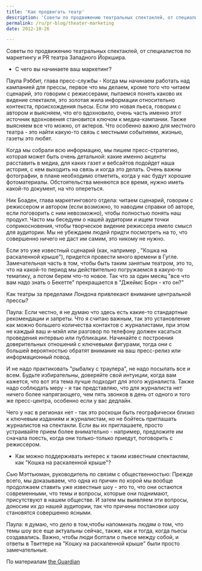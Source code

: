 ```yaml
---
title: 'Как продвигать театр'
description: 'Советы по продвижению театральных спектаклей, от специалистов по маркетингу и PR театра Западного Йоркшира. - С чего вы начинаете ваш маркетинг?'
permalink: /ru/pr-blog/theater-marketing
date: 2012-10-26

---
```


Советы по продвижению театральных  спектаклей, от специалистов по маркетингу и PR театра Западного Йоркшира.

 - С чего вы начинаете ваш маркетинг?

Паула Рэббит, глава пресс-службы - Когда мы начинаем работать над кампанией для прессы, первое что мы делаем, кроме того что читаем сценарий, это говорим с режиссерами, пытаемся понять каково их видение спектакля, это золотая жила информации относительно контекста, происхождения пьесы. Если это новая пьеса, говорим с автором и выясняем, что его вдохновило, очень часть именно этот источник вдохновения становится ключом к медиа-кампании. Также выясняем все что можно, от актеров. Что особенно важно для местного театра - это найти какую-то связь с местными событиями, жизнью, газеты это любят.

Когда мы собрали всю информацию, мы пишем пресс-стратегию, которая может быть очень детальной: какие именно акценты расставить в медиа, для каких газет и вебсайтов подойдет наша история, с кем выходить на связь и когда это делать. Очень важны фотографии, в плане необходимо отметить, когда у нас будут хорошие фотоматериалы. Обстоятельства меняются все время, нужно иметь какой-то документ, на что опереться.

Ник Боаден, глава маркетингового отдела: читаем сценарий, говорим с режиссером и автором (если возможно, то наводим справки об авторе, если поговорить с ним невозможно), чтобы полностью понять наш продукт. Часто мы беседуем о нашей аудитории и ищем точки соприкосновения, чтобы творческое видение режиссера имело смысл для аудитории. Мы не убеждаем людей придти посмотреть на то, что совершенно ничего не даст им самим, это никому не нужно.

Если это уже известный сценарий (как, например , "Кошка на раскаленной крыше"), придется провести много времени в Гугле. Замечательная часть в том, чтобы быть таким занятым театром, это то, что на какой-то период мы действительно погружаемся в какую-то тематику, а потом берем что-то новое. Так что за один месяц "все что вам надо знать о Бекетте" прекращается в "Джеймс Борн - кто он?"

Как театры за пределами Лондона привлекают внимание центральной прессы?

Паула: Если честно, я не думаю что здесь есть какие-то стандартные рекомендации и запреты. Что я считаю важным, так это установление как можно большего количества контактов с журналистами, при этом не каждый ваш и-мэйл или разговор по телефону должен касаться проведения интервью или публикации. Начинайте с построения доверительных отношений с ключевыми фигурами, тогда они с большей вероятностью обратят внимание на ваш пресс-релиз или информационный повод.

И не надо практиковать "рыбалку с траулера", не надо посылать все и всем. Будьте избирательны, доверяйте свой интуиции, когда вам кажется, что вот эта тема лучше подходит для этого журналиста. Также надо соблюдать меру - я так представляю, что для журналиста нет ничего более напрягающего, чем пять звонков в день от одного и того же пресс-центра, особенно если у вас дедлайн.

Чего  у нас в регионах нет - так это роскоши быть географически близко к ключевым изданиям и журналистам, но не бойтесь приглашать журналистов на спектакли. Если вы их приглашаете, просто устраивайте прием более внимательно - например, предложите им сначала поесть, когда они только-только приедут, поговорить с режиссером.

 - Как можно поддерживать интерес к таким известным спектаклям, как "Кошка на  раскаленной крыше"?

Сью Мэттьюман, руководитель по связям с общественностью: Прежде всего, мы доказываем, что одна из причин по корой мы вообще продолжаем ставить уже известные шоу - это то, что они остаются современными, что темы и вопросы, которые они поднимают, присутствуют в нашем обществе. И затем мы выявляем эти вопросы, доносим их до нашей аудитории, так что причины постановки шоу становятся совершенно ясными.

Паула: я думаю, что дело в том,чтобы напоминать людям о том, что темы шоу все еще актуальны сейчас, также, как и тогда, когда пьесы создавались. Важно, чтобы люди болтали о пьесе между собой, и ответы в Твиттере на "Кошку на раскаленной крыше" были просто замечательные.

По материалам <a href="https://www.guardian.co.uk/culture-professionals-network/culture-professionals-blog/2012/oct/30/theatre-marketing-tips-west-yorkshire-playhouse">the Guardian</a>


